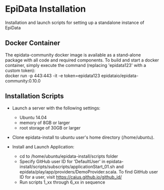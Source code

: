 EpiData Installation
=====================
Installation and launch scripts for setting up a standalone instance of EpiData

Docker Container
-----------------
The epidata-community docker image is available as a stand-alone package with all code and required components. To build and start a docker container, simply execute the command (replacing 'epidata123' with a custom token):  
docker run -p 443:443 -it -e token=epidata123 epidataio/epidata-community:0.10.0

Installation Scripts
---------------------
- Launch a server with the following settings:
    - Ubuntu 14.04
    - memory of 8GB or larger
    - root storage of 30GB or larger

- Clone epidata-install to ubuntu user's home directory (/home/ubuntu).

- Install and Launch Application:
    - cd to /home/ubuntu/epidata-install/scripts folder
    - Specify GitHub user ID for 'DefaultUser' in epidata-install/scripts/subscripts/applicationStart_01.sh and epidata/play/app/providers/DemoProvider.scala. To find GitHub user ID for a user, visit https://caius.github.io/github_id/
    - Run scripts 1_xx through 6_xx in sequence
